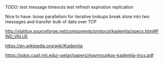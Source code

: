 TODO:
    test message timeouts
    test refresh
    expiration
    replication

Nice to have:
    loose parallelism for iterative lookups
    break store into two messages and transfer bulk of data over TCP

http://xlattice.sourceforge.net/components/protocol/kademlia/specs.html#FIND_VALUE

https://en.wikipedia.org/wiki/Kademlia

https://pdos.csail.mit.edu/~petar/papers/maymounkov-kademlia-lncs.pdf
